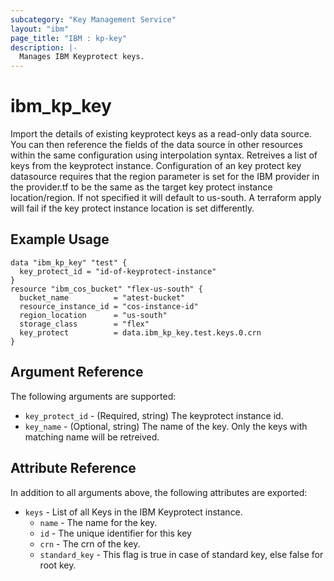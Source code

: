 ```yaml
---
subcategory: "Key Management Service"
layout: "ibm"
page_title: "IBM : kp-key"
description: |-
  Manages IBM Keyprotect keys.
---
```


# ibm\_kp_key

Import the details of existing keyprotect keys as a read-only data source. You can then reference the fields of the data source in other resources within the same configuration using interpolation syntax. Retreives a list of keys from the keyprotect instance. Configuration of an key protect key datasource requires that the region parameter is set for the IBM provider in the provider.tf to be the same as the target key protect instance location/region. If not specified it will default to us-south. A terraform apply will fail if the key protect instance location is set differently.

## Example Usage

```hcl
data "ibm_kp_key" "test" {
  key_protect_id = "id-of-keyprotect-instance"
}
resource "ibm_cos_bucket" "flex-us-south" {
  bucket_name          = "atest-bucket"
  resource_instance_id = "cos-instance-id"
  region_location      = "us-south"
  storage_class        = "flex"
  key_protect          = data.ibm_kp_key.test.keys.0.crn
}
```

## Argument Reference

The following arguments are supported:

* `key_protect_id` - (Required, string) The keyprotect instance id.
* `key_name` - (Optional, string) The name of the key. Only the keys with matching name will be retreived.


## Attribute Reference

In addition to all arguments above, the following attributes are exported:

* `keys` - List of all Keys in the IBM Keyprotect instance.
  * `name` - The name for the key.
  * `id` - The unique identifier for this key
  * `crn` - The crn of the key.
  * `standard_key` - This flag is true in case of standard key, else false for root key.

